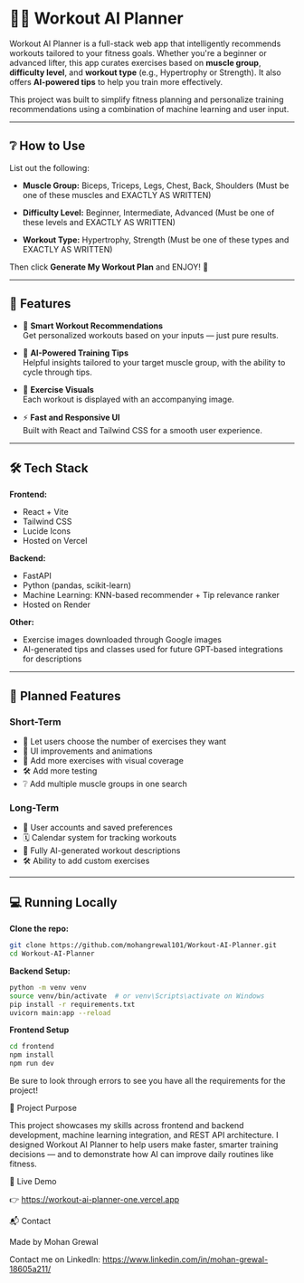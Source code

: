 # 🏋️‍♂️ Workout AI Planner

Workout AI Planner is a full-stack web app that intelligently recommends workouts tailored to your fitness goals. Whether you're a beginner or advanced lifter, this app curates exercises based on **muscle group**, **difficulty level**, and **workout type** (e.g., Hypertrophy or Strength). It also offers **AI-powered tips** to help you train more effectively.

This project was built to simplify fitness planning and personalize training recommendations using a combination of machine learning and user input.

---

## ❔ How to Use

List out the following:

- **Muscle Group:** Biceps, Triceps, Legs, Chest, Back, Shoulders (Must be one of these muscles and EXACTLY AS WRITTEN)

- **Difficulty Level:** Beginner, Intermediate, Advanced (Must be one of these levels and EXACTLY AS WRITTEN)

- **Workout Type:** Hypertrophy, Strength (Must be one of these types and EXACTLY AS WRITTEN)

Then click **Generate My Workout Plan** and ENJOY! 💪

---

## 🚀 Features

- 🎯 **Smart Workout Recommendations**  
  Get personalized workouts based on your inputs — just pure results.

- 🧠 **AI-Powered Training Tips**  
  Helpful insights tailored to your target muscle group, with the ability to cycle through tips.

- 📸 **Exercise Visuals**  
  Each workout is displayed with an accompanying image.

- ⚡ **Fast and Responsive UI**  
  Built with React and Tailwind CSS for a smooth user experience.

---

## 🛠️ Tech Stack

**Frontend:**  
- React + Vite  
- Tailwind CSS  
- Lucide Icons  
- Hosted on Vercel

**Backend:**  
- FastAPI  
- Python (pandas, scikit-learn)  
- Machine Learning: KNN-based recommender + Tip relevance ranker
- Hosted on Render

**Other:**  
- Exercise images downloaded through Google images 
- AI-generated tips and classes used for future GPT-based integrations for descriptions

---

## 📅 Planned Features

### Short-Term

- 🔢 Let users choose the number of exercises they want  
- 🎨 UI improvements and animations  
- 📸 Add more exercises with visual coverage
- 🛠️ Add more testing
- ❔ Add multiple muscle groups in one search

### Long-Term

- 👤 User accounts and saved preferences  
- 🗓️ Calendar system for tracking workouts  
- 🤖 Fully AI-generated workout descriptions  
- 🛠️ Ability to add custom exercises

---

## 💻 Running Locally

**Clone the repo:**

```bash
git clone https://github.com/mohangrewal101/Workout-AI-Planner.git
cd Workout-AI-Planner
```

**Backend Setup:**
```bash
python -m venv venv
source venv/bin/activate  # or venv\Scripts\activate on Windows
pip install -r requirements.txt
uvicorn main:app --reload
```

**Frontend Setup**
```bash
cd frontend
npm install
npm run dev
```
Be sure to look through errors to see you have all the requirements for the project!

📎 Project Purpose

This project showcases my skills across frontend and backend development, machine learning integration, and REST API architecture. I designed Workout AI Planner to help users make faster, smarter training decisions — and to demonstrate how AI can improve daily routines like fitness.

🔗 Live Demo

👉 https://workout-ai-planner-one.vercel.app

📬 Contact

Made by Mohan Grewal

Contact me on LinkedIn: https://www.linkedin.com/in/mohan-grewal-18605a211/






